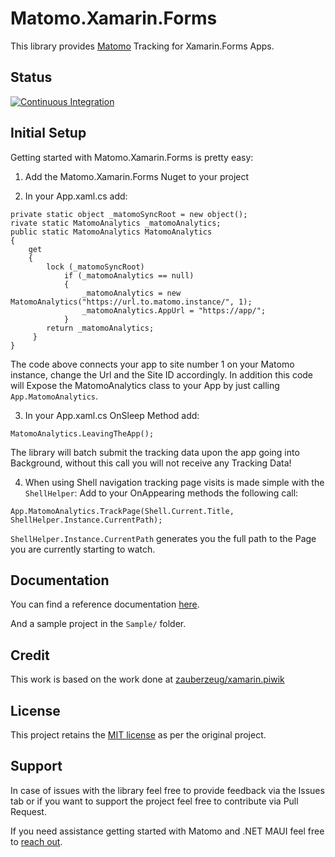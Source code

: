 # Matomo.Xamarin.Forms

This library provides [Matomo](https://matomo.org) Tracking for Xamarin.Forms Apps.

## Status

[![Continuous Integration](https://github.com/bfn-tech/Matomo.Xamarin.Forms/actions/workflows/ci.yml/badge.svg)](https://github.com/bfn-tech/Matomo.Xamarin.Forms/actions/workflows/ci.yml)

## Initial Setup

Getting started with Matomo.Xamarin.Forms is pretty easy:

1. Add the Matomo.Xamarin.Forms Nuget to your project

2. In your App.xaml.cs add:

```
private static object _matomoSyncRoot = new object();
rivate static MatomoAnalytics _matomoAnalytics;
public static MatomoAnalytics MatomoAnalytics
{
    get
    {
        lock (_matomoSyncRoot)
            if (_matomoAnalytics == null)
            {
                _matomoAnalytics = new MatomoAnalytics("https://url.to.matomo.instance/", 1);
                _matomoAnalytics.AppUrl = "https://app/";
            }
        return _matomoAnalytics;
     }
}
```

The code above connects your app to site number 1 on your Matomo instance, change the Url and the Site ID accordingly.
In addition this code will Expose the MatomoAnalytics class to your App by just calling `App.MatomoAnalytics`.

3. In your App.xaml.cs OnSleep Method add:

```
MatomoAnalytics.LeavingTheApp();
```

The library will batch submit the tracking data upon the app going into Background, without this call you will not receive any Tracking Data!

4. When using Shell navigation tracking page visits is made simple with the `ShellHelper`: Add to your OnAppearing methods the following call:

```
App.MatomoAnalytics.TrackPage(Shell.Current.Title, ShellHelper.Instance.CurrentPath);
```

`ShellHelper.Instance.CurrentPath` generates you the full path to the Page you are currently starting to watch.

## Documentation

You can find a reference documentation [here](https://bfn-tech.github.io/Matomo.Xamarin.Forms/html/index.html).

And a sample project in the `Sample/` folder.

## Credit

This work is based on the work done at [zauberzeug/xamarin.piwik](https://github.com/zauberzeug/xamarin.piwik)

## License

This project retains the [MIT license](https://github.com/bfn-tech/Matomo.Maui/blob/main/LICENSE.md) as per the original project.

## Support

In case of issues with the library feel free to provide feedback via the Issues tab or if you want to support the project feel free to contribute via Pull Request.

If you need assistance getting started with Matomo and .NET MAUI feel free to [reach out](https://www.bnotech.com/en/contact.html).